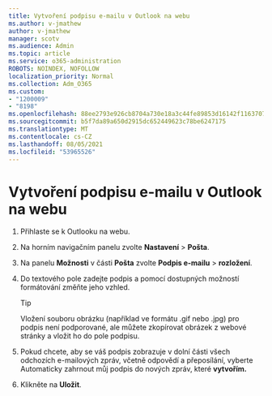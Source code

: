```yaml
---
title: Vytvoření podpisu e-mailu v Outlook na webu
ms.author: v-jmathew
author: v-jmathew
manager: scotv
ms.audience: Admin
ms.topic: article
ms.service: o365-administration
ROBOTS: NOINDEX, NOFOLLOW
localization_priority: Normal
ms.collection: Adm_O365
ms.custom:
- "1200009"
- "8198"
ms.openlocfilehash: 88ee2793e926cb8704a730e18a3c44fe89853d16142f1163707149d8b01be5d9
ms.sourcegitcommit: b5f7da89a650d2915dc652449623c78be6247175
ms.translationtype: MT
ms.contentlocale: cs-CZ
ms.lasthandoff: 08/05/2021
ms.locfileid: "53965526"
---
```

# <a name="create-email-signature-in-outlook-on-the-web"></a>Vytvoření podpisu e-mailu v Outlook na webu

1. Přihlaste se k Outlooku na webu.
2. Na horním navigačním panelu zvolte **Nastavení**  >  **Pošta**.
3. Na panelu **Možnosti** v části **Pošta** zvolte **Podpis e-mailu**  >  **rozložení**.
4. Do textového pole zadejte podpis a pomocí dostupných možností formátování změňte jeho vzhled.

    > [!TIP]
    > Vložení souboru obrázku (například ve formátu .gif nebo .jpg) pro podpis není podporované, ale můžete zkopírovat obrázek z webové stránky a vložit ho do pole podpisu.

5. Pokud chcete, aby se váš podpis zobrazuje v dolní části všech odchozích e-mailových zpráv, včetně odpovědí a přeposílání, vyberte Automaticky zahrnout můj podpis do nových zpráv, které **vytvořím.**
6. Klikněte na **Uložit**.

